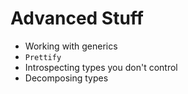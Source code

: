 # Advanced Stuff

- Working with generics
- `Prettify`
- Introspecting types you don't control
- Decomposing types
